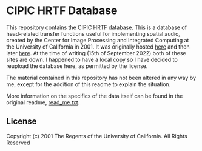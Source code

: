 # CIPIC HRTF Database

This repository contains the CIPIC HRTF database. This is a database of head-related transfer functions useful for implementing spatial audio, created by the Center for Image Processing and Integrated Computing at the University of California in 2001. It was originally hosted [here](http://interface.cipic.ucdavis.edu/) and then later [here](https://www.ece.ucdavis.edu/cipic/spatial-sound/hrtf-data/). At the time of writing (15th of September 2022) both of these sites are down. I happened to have a local copy so I have decided to reupload the database here, as permitted by the license.

The material contained in this repository has not been altered in any way by me, except for the addition of this readme to explain the situation.

More information on the specifics of the data itself can be found in the original readme, [read\_me.txt](read_me.txt).

## License

Copyright (c) 2001 The Regents of the University of California. All Rights Reserved
